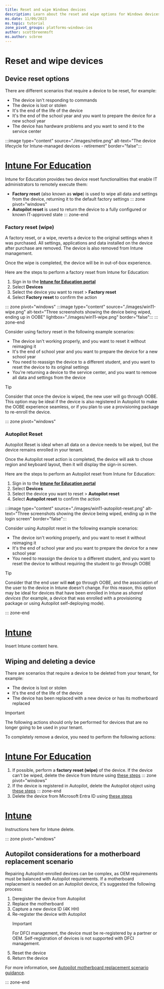 ```yaml
---
title: Reset and wipe Windows devices
description: Learn about the reset and wipe options for Windows devices using Intune for Education, including scenarios when to delete devices.
ms.date: 11/09/2023
ms.topic: tutorial
zone_pivot_groups: platforms-windows-ios
author: scottbreenmsft
ms.author: scbree
---
```


# Reset and wipe devices

## Device reset options

There are different scenarios that require a device to be reset, for example:

- The device isn't responding to commands
- The device is lost or stolen
- It's the end of the life of the device
- It's the end of the school year and you want to prepare the device for a new school year
- The device has hardware problems and you want to send it to the service center

:::image type="content" source="./images/retire.png" alt-text="The device lifecycle for Intune-managed devices - retirement" border="false":::

# [Intune For Education](#tab/intune-for-education)
Intune for Education provides two device reset functionalities that enable IT administrators to remotely execute them:

- **Factory reset** (also known as **wipe**) is used to wipe all data and settings from the device, returning it to the default factory settings
::: zone pivot="windows"
- **Autopilot reset** is used to return the device to a fully configured or known IT-approved state
::: zone-end

### Factory reset (wipe)

A factory reset, or a wipe, reverts a device to the original settings when it was purchased. All settings, applications and data installed on the device after purchase are removed. The device is also removed from Intune management.

Once the wipe is completed, the device will be in out-of-box experience.

Here are the steps to perform a factory reset from Intune for Education: 

1. Sign in to the <a href="https://intuneeducation.portal.azure.com/" target="_blank"><b>Intune for Education portal</b></a>
1. Select **Devices**
1. Select the device you want to reset > **Factory reset**
1. Select **Factory reset** to confirm the action

::: zone pivot="windows"
:::image type="content" source="./images/win11-wipe.png" alt-text="Three screenshots showing the device being wiped, ending up in OOBE" lightbox="./images/win11-wipe.png" border="false":::
::: zone-end

Consider using factory reset in the following example scenarios:

- The device isn't working properly, and you want to reset it without reimaging it
- It's the end of school year and you want to prepare the device for a new school year
- You need to reassign the device to a different student, and you want to reset the device to its original settings
- You're returning a device to the service center, and you want to remove all data and settings from the device

> [!TIP]
> Consider that once the device is wiped, the new user will go through OOBE. This option may be ideal if the device is also registered in Autopilot to make the OOBE experience seamless, or if you plan to use a provisioning package to re-enroll the device.

::: zone pivot="windows"

### Autopilot Reset

Autopilot Reset is ideal when all data on a device needs to be wiped, but the device remains enrolled in your tenant.

Once the Autopilot reset action is completed, the device will ask to chose region and keyboard layout, then it will display the sign-in screen.

Here are the steps to perform an Autopilot reset from Intune for Education: 

1. Sign in to the <a href="https://intuneeducation.portal.azure.com/" target="_blank"><b>Intune for Education portal</b></a>
1. Select **Devices**
1. Select the device you want to reset > **Autopilot reset**
1. Select **Autopilot reset** to confirm the action

:::image type="content" source="./images/win11-autopilot-reset.png" alt-text="Three screenshots showing the device being wiped, ending up in the login screen" border="false":::

Consider using Autopilot reset in the following example scenarios:

- The device isn't working properly, and you want to reset it without reimaging it
- It's the end of school year and you want to prepare the device for a new school year
- You need to reassign the device to a different student, and you want to reset the device to without requiring the student to go through OOBE

> [!TIP]
> Consider that the end user will **not** go through OOBE, and the association of the user to  the device in Intune doesn't change. For this reason, this option may be ideal for devices that have been enrolled in Intune as *shared devices* (for example, a device that was enrolled with a provisioning package or using Autopilot self-deploying mode).

::: zone-end

# [Intune](#tab/intune)
Insert Intune content here.

## Wiping and deleting a device

There are scenarios that require a device to be deleted from your tenant, for example:

- The device is lost or stolen
- It's the end of the life of the device
- The device has been replaced with a new device or has its motherboard replaced

> [!IMPORTANT]
> The following actions should only be performed for devices that are no longer going to be used in your tenant.

 To completely remove a device, you need to perform the following actions:

# [Intune For Education](#tab/intune-for-education)

1. If possible, perform a **factory reset (wipe)** of the device. If the device can't be wiped, delete the device from Intune using [these steps][MEM-1]
::: zone pivot="windows"
1. If the device is registered in Autopilot, delete the Autopilot object using [these steps][MEM-2]
::: zone-end
1. Delete the device from Microsoft Entra ID using [these steps][MEM-3]

# [Intune](#tab/intune)

Instructions here for Intune delete.

::: zone pivot="windows"

## Autopilot considerations for a motherboard replacement scenario

Repairing Autopilot-enrolled devices can be complex, as OEM requirements must be balanced with Autopilot requirements. If a motherboard replacement is needed on an Autopilot device, it's suggested the following process:

1. Deregister the device from Autopilot
1. Replace the motherboard
1. Capture a new device ID (4K HH)
1. Re-register the device with Autopilot
    > [!IMPORTANT]
    > For DFCI management, the device must be re-registered by a partner or OEM. Self-registration of devices is not supported with DFCI management.
1. Reset the device
1. Return the device

For more information, see [Autopilot motherboard replacement scenario guidance][MEM-4].

::: zone-end

<!-- Reference links in article -->

[MEM-1]: /mem/intune/remote-actions/devices-wipe#delete-devices-from-the-intune-portal
[MEM-2]: /mem/intune/remote-actions/devices-wipe#delete-devices-from-the-intune-portal
[MEM-3]: /mem/intune/remote-actions/devices-wipe#delete-devices-from-the-azure-active-directory-portal
[MEM-4]: /mem/autopilot/autopilot-mbr
